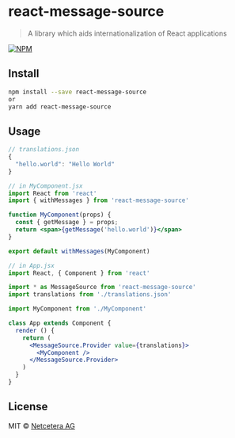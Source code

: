 # react-message-source

> A library which aids internationalization of React applications

[![NPM](https://img.shields.io/npm/v/react-message-source.svg)](https://www.npmjs.com/package/react-message-source)

## Install

```bash
npm install --save react-message-source
or
yarn add react-message-source
```

## Usage

```jsx
// translations.json
{
  "hello.world": "Hello World"
}

// in MyComponent.jsx
import React from 'react'
import { withMessages } from 'react-message-source'

function MyComponent(props) {
  const { getMessage } = props;
  return <span>{getMessage('hello.world')}</span>
}

export default withMessages(MyComponent)

// in App.jsx
import React, { Component } from 'react'

import * as MessageSource from 'react-message-source'
import translations from './translations.json'

import MyComponent from './MyComponent'

class App extends Component {
  render () {
    return (
      <MessageSource.Provider value={translations}>
        <MyComponent />
      </MessageSource.Provider>
    )
  }
}
```

## License

MIT © [Netcetera AG](https://github.com/netceteragroup)
